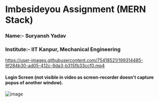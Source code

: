 # Imbesideyou Assignment (MERN Stack)
### Name:- Suryansh Yadav
### Institute:- IIT Kanpur, Mechanical Engineering


https://user-images.githubusercontent.com/75418521/199314485-9f284b30-ad05-412c-9da3-b315fb33ccf0.mp4

#### Login Screen (not visible in video as screen-recorder doesn't capture popus of another window).
![image](https://user-images.githubusercontent.com/75418521/199317804-42ac2b4c-5478-458e-8f9f-900e9ec8535a.png)
